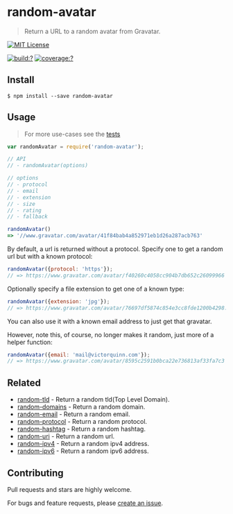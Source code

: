 # random-avatar

> Return a URL to a random avatar from Gravatar.
  

[![MIT License](https://img.shields.io/badge/license-MIT_License-green.svg?style=flat-square)](https://github.com/mock-end/random-avatar/blob/master/LICENSE)

[![build:?](https://img.shields.io/travis/mock-end/random-avatar/master.svg?style=flat-square)](https://travis-ci.org/mock-end/random-avatar)
[![coverage:?](https://img.shields.io/coveralls/mock-end/random-avatar/master.svg?style=flat-square)](https://coveralls.io/github/mock-end/random-avatar)


## Install

```
$ npm install --save random-avatar
```

## Usage

> For more use-cases see the [tests](https://github.com/mock-end/random-avatar/blob/master/test/spec/index.js)


```js
var randomAvatar = require('random-avatar');

// API
// - randomAvatar(options)

// options
// - protocol
// - email
// - extension
// - size
// - rating
// - fallback

randomAvatar()
=> '//www.gravatar.com/avatar/41f84bab4a852971eb1d26a287acb763'
```

By default, a url is returned without a protocol. Specify one to get a random url but with a known protocol:

```js
randomAvatar({protocol: 'https'});
// => https://www.gravatar.com/avatar/f40260c4058cc904b7db652c26099966
```

Optionally specify a file extension to get one of a known type:

```js
randomAvatar({extension: 'jpg'});
// => https://www.gravatar.com/avatar/76697df5874c854e3cc8fde1200b4298.jpg
```

You can also use it with a known email address to just get that gravatar.

However, note this, of course, no longer makes it random, just more of a helper function:

```js
randomAvatar({email: 'mail@victorquinn.com'});
// => https://www.gravatar.com/avatar/8595c2591b0bca22e736813af33fa7c3
```


## Related

- [random-tld](https://github.com/mock-end/random-tld) - Return a random tld(Top Level Domain).
- [random-domains](https://github.com/mock-end/random-domains) - Return a random domain.
- [random-email](https://github.com/mock-end/random-email) - Return a random email.
- [random-protocol](https://github.com/mock-end/random-protocol) - Return a random protocol.
- [random-hashtag](https://github.com/mock-end/random-tld) - Return a random hashtag.
- [random-uri](https://github.com/mock-end/random-uri.git) - Return a random url.
- [random-ipv4](https://github.com/mock-end/random-ipv4) - Return a random ipv4 address.
- [random-ipv6](https://github.com/mock-end/random-ipv6) - Return a random ipv6 address.

## Contributing

Pull requests and stars are highly welcome.

For bugs and feature requests, please [create an issue](https://github.com/mock-end/random-avatar/issues/new).
